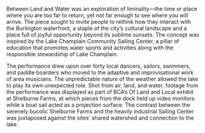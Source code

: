 Between Land and Water was an exploration of liminality—the time or place where you are too far to return, yet not far enough to see where you will arrive. The piece sought to invite people to rethink how they interact with the Burlington waterfront, a staple of the city’s cultural landscape and a place full of joyful opportunity beyond its sublime sunsets. The concept was inspired by the Lake Champlain Community Sailing Center, a pillar of education that promotes water sports and activities along with the responsible stewardship of Lake Champlain. 

The performance drew upon over forty local dancers, sailors, swimmers, and paddle boarders who moved to the adaptive and improvisational work of area musicians. The unpredictable nature of the weather allowed the lake to play its own unexpected role. Shot from air, land, and water, footage from the performance was displayed as part of BCA’s Of Land and Local exhibit at Shelburne Farms, at which pieces from the dock held up video monitors while a boat sail acted as a projection surface. The contrast between the serenely bucolic Shelburne Farms and the heavily industrial Sailing Center was juxtaposed against the sites’ shared watershed and connection to the lake.
